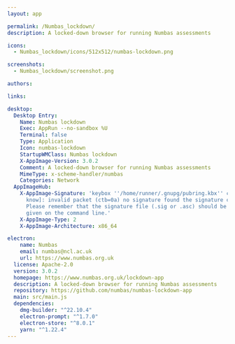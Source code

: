 ```yaml
---
layout: app

permalink: /Numbas_lockdown/
description: A locked-down browser for running Numbas assessments

icons:
  - Numbas_lockdown/icons/512x512/numbas-lockdown.png

screenshots:
  - Numbas_lockdown/screenshot.png

authors:

links:

desktop:
  Desktop Entry:
    Name: Numbas lockdown
    Exec: AppRun --no-sandbox %U
    Terminal: false
    Type: Application
    Icon: numbas-lockdown
    StartupWMClass: Numbas lockdown
    X-AppImage-Version: 3.0.2
    Comment: A locked-down browser for running Numbas assessments
    MimeType: x-scheme-handler/numbas
    Categories: Network
  AppImageHub:
    X-AppImage-Signature: 'keybox ''/home/runner/.gnupg/pubring.kbx'' created [don''t
      know]: invalid packet (ctb=0a) no signature found the signature could not be verified.
      Please remember that the signature file (.sig or .asc) should be the first file
      given on the command line.'
    X-AppImage-Type: 2
    X-AppImage-Architecture: x86_64

electron:
    name: Numbas
    email: numbas@ncl.ac.uk
    url: https://www.numbas.org.uk
  license: Apache-2.0
  version: 3.0.2
  homepage: https://www.numbas.org.uk/lockdown-app
  description: A locked-down browser for running Numbas assessments
  repository: https://github.com/numbas/numbas-lockdown-app
  main: src/main.js
  dependencies:
    dmg-builder: "^22.10.4"
    electron-prompt: "^1.7.0"
    electron-store: "^8.0.1"
    yarn: "^1.22.4"
---
```

